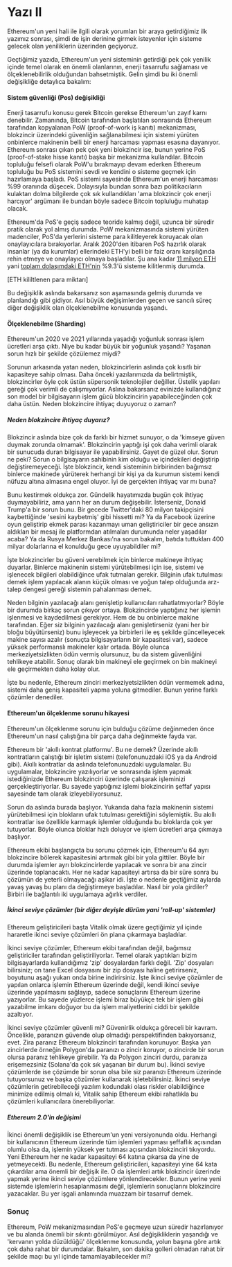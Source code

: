 # Yazı II

Ethereum'un yeni hali ile ilgili olarak yorumları bir araya getirdiğimiz ilk yazımız sonrası, şimdi de işin derinine girmek isteyenler için  sisteme gelecek olan yeniliklerin üzerinden geçiyoruz. 

Geçtiğimiz yazıda, Ethereum'un yeni sisteminin getirdiği pek çok yenilik içinde temel olarak en önemli olanlarının, enerji tasarrufu sağlaması ve ölçeklenebilirlik olduğundan bahsetmiştik. Gelin şimdi bu iki önemli değişikliğe detaylıca bakalım: 

#### Sistem güvenliği (Pos) değişikliği
Enerji tasarrufu konusu gerek Bitcoin gerekse Ethereum'un zayıf karnı denebilir. Zamanında, Bitcoin tarafından başlatılan sonrasında Ethereum tarafından kopyalanan PoW (proof-of-work iş kanıtı) mekanizması, blokzincir üzerindeki güvenliğin sağlanabilmesi için sistemi yürüten onbinlerce makinenin belli bir enerji harcaması yapması esasına dayanıyor. Ethereum sonrası çıkan pek çok yeni blokzincir ise, bunun yerine PoS (proof-of-stake hisse kanıtı) başka bir mekanizma kullandılar. Bitcoin topluluğu felsefi olarak PoW'u bırakmayıp devam ederken Ethereum topluluğu bu PoS sistemini sevdi ve kendini o sisteme geçmek için hazırlamaya başladı. PoS sistemi sayesinde Ethereum'un enerji harcaması %99 oranında düşecek. Dolayısıyla bundan sonra bazı politikacıların kulaktan dolma bilgilerde çok sık kullandıkları 'ama blokzincir çok enerji harcıyor' argümanı ile bundan böyle sadece Bitcoin topluluğu muhatap olacak. 

Ethereum'da PoS'e geçiş sadece teoride kalmış değil, uzunca bir süredir pratik olarak yol almış durumda. PoW mekanizmasında sistemi yürüten madenciler, PoS'da yerlerini sisteme para kilitleyerek koruyacak olan onaylayıcılara bırakıyorlar. Aralık 2020'den itibaren PoS hazırlık olarak insanlar (ya da kurumlar) ellerindeki ETH'yi belli bir faiz oranı karşılığında rehin etmeye ve onaylayıcı olmaya başladılar. Şu ana kadar [11 milyon ETH](https://beaconcha.in/) yani [toplam dolaşımdaki ETH'nin](https://etherscan.io/stat/supply) %9.3'ü sisteme kilitlenmiş durumda. 

[ETH kililtlenen para miktarı]

Bu değişiklik aslında bakarsanız son aşamasında gelmiş durumda ve planlandığı gibi gidiyor. Asıl büyük değişimlerden geçen ve sancılı süreç diğer değişiklik olan ölçeklenebilme konusunda yaşandı.  

#### Ölçeklenebilme (Sharding)
Ethereum'un 2020 ve 2021 yıllarında yaşadığı yoğunluk sonrası işlem ücretleri arşa çıktı. Niye bu kadar büyük bir yoğunluk yaşandı? Yaşanan sorun hızlı bir şekilde çözülemez miydi? 

Sorunun arkasında yatan neden, blokzincirlerin aslında çok kısıtlı bir kapasiteye sahip olması. Daha önceki yazılarımızda da belirtmiştik, blokzincirler öyle çok üstün süpersonik teknolojiler değiller. Üstelik yapıları gereği çok verimli de çalışmıyorlar. Aslına bakarsanız evinizde kullandığınız son model bir bilgisayarın işlem gücü blokzincirin yapabileceğinden çok daha üstün. Neden blokzincire ihtiyaç duyuyoruz o zaman? 

##### Neden blokzincire ihtiyaç duyarız?
Blokzincir aslında bize çok da farklı bir hizmet sunuyor, o da 'kimseye güven duymak zorunda olmamak'. Blokzincirin yaptığı işi çok daha verimli olarak bir sunucuda duran bilgisayar ile yapabilirsiniz. Gayet de güzel olur. Sorun ne peki?  Sorun o bilgisayarın sahibinin kim olduğu ve içindekileri değiştirip değiştiremeyeceği. İşte blokzincir, kendi sisteminin birbirinden bağımsız binlerce makinede yürüterek herhangi bir kişi ya da kurumun sistemi kendi nüfuzu altına almasına engel oluyor. İyi de gerçekten ihtiyaç var mı buna? 

Bunu kestirmek oldukça zor. Gündelik hayatımızda bugün çok ihtiyaç duymayabiliriz, ama yarın her an durum değişebilir. İsterseniz, Donald Trump'a bir sorun bunu. Bir gecede Twitter'daki 80 milyon takipçisini kaybettiğinde 'sesini kaybetmiş' gibi hissetti mi? Ya da Facebook üzerine oyun geliştirip ekmek parası kazanmayı uman geliştiriciler bir gece ansızın aldıkları bir mesaj ile platformdan atılmaları durumunda neler yaşadılar acaba? Ya da Rusya Merkez Bankası'na sorun bakalım, batıda tuttukları 400 milyar dolarlarına el konulduğu gece uyuyabildiler mi?

İşte blokzincirler bu güveni verebilmek için binlerce makineye ihtiyaç duyarlar. Binlerce makinenin sistemi yürütebilmesi için ise, sistemi ve işlenecek bilgileri olabildiğince ufak tutmaları gerekir. Bilginin ufak tutulması demek işlem yapılacak alanın küçük olması ve yoğun talep olduğunda arz-talep dengesi gereği sistemin pahalanması demek. 

Neden bilginin yazılacağı alanı genişletip kullanıcıları rahatlatmıyorlar? Böyle bir durumda birkaç sorun çıkıyor ortaya. Blokzincirde yaptığınız her işlemin işlenmesi ve kaydedilmesi gerekiyor. Hem de bu onbinlerce makine tarafından. Eğer siz bilginin yazılacağı alanı genişletirseniz (yani her bir bloğu büyütürseniz) bunu işleyecek ya birbirleri ile eş şekilde güncelleyecek makine sayısı azalır (sonuçta bilgisayarların bir kapasitesi var), sadece yüksek performanslı makineler kalır ortada. Böyle olunca merkeziyetsizlikten ödün vermiş olursunuz, bu da sistem güvenliğini tehlikeye atabilir. Sonuç olarak bin makineyi ele geçirmek on bin makineyi ele geçirmekten daha kolay olur. 

İşte bu nedenle, Ethereum zinciri merkeziyetsizlikten ödün vermemek adına, sistemi daha geniş kapasiteli yapma yoluna gitmediler. Bunun yerine farklı çözümler denediler. 

#### Ethereum'un ölçeklenme sorunu hikayesi
Ethereum'un ölçeklenme sorunu için bulduğu çözüme değinmeden önce Ethereum'un nasıl çalıştığına bir parça daha değinmekte fayda var. 

Ethereum bir 'akıllı kontrat platformu'. Bu ne demek? Üzerinde akıllı kontratların çalıştığı bir işletim sistemi (telefonunuzdaki iOS ya da Android gibi). Akıllı kontratlar da aslında telefonunuzdaki uygulamalar. Bu uygulamalar, blokzincire yazılıyorlar ve sonrasında işlem yapmak istediğinizde Ethereum blokzinciri üzerinde çalışarak işleminizi gerçekleştiriyorlar. Bu sayede yaptığınız işlemi blokzincirin şeffaf yapısı sayesinde tam olarak izleyebiliyorsunuz. 

Sorun da aslında burada başlıyor. Yukarıda daha fazla makinenin sistemi yürütebilmesi için blokların ufak tutulması gerektiğini söylemiştik. Bu akıllı kontratlar ise özellikle karmaşık işlemler olduğunda bu bloklarda çok yer tutuyorlar. Böyle olunca bloklar hızlı doluyor ve işlem ücretleri arşa çıkmaya başlıyor. 

Ethereum ekibi başlangıçta bu sorunu çözmek için, Ethereum'u 64 ayrı blokzincire bölerek kapasitesini artırmak gibi bir yola gittiler. Böyle bir durumda işlemler ayrı blokzincirlerde yapılacak ve sonra bir ana zincir üzerinde toplanacaktı. Her ne kadar kapasiteyi artırsa da bir süre sonra bu çözümün de yeterli olmayacağı aşikar idi. İşte o nedenle geçtiğimiz aylarda yavaş yavaş bu planı da değiştirmeye başladılar. Nasıl bir yola girdiler? Birbiri ile bağlantılı iki uygulamaya ağırlık verdiler. 

##### İkinci seviye çözümler (bir diğer deyişle dürüm yani 'roll-up' sistemler)
Ethereum geliştiricileri başta Vitalik olmak üzere geçtiğimiz yıl içinde hararetle ikinci seviye çözümleri ön plana çıkarmaya başladılar. 

İkinci seviye çözümler, Ethereum ekibi tarafından değil, bağımsız geliştiriciler tarafından geliştiriliyorlar. Temel olarak yaptıkları bizim bilgisayarlarda kullandığımız 'zip' dosyalardan farklı değil. 'Zip' dosyaları bilirsiniz; on tane Excel dosyasını bir zip dosyası haline getirirseniz, boyutunu aşağı yukarı onda birine indirirsiniz. İşte ikinci seviye çözümler de yapılan onlarca işlemin Ethereum üzerinde değil, kendi ikinci seviye üzerinde yapılmasını sağlayıp, sadece sonuçlarını Ethereum üzerine yazıyorlar. Bu sayede yüzlerce işlemi biraz büyükçe tek bir işlem gibi yazabilme imkanı doğuyor bu da işlem maliyetlerini ciddi bir şekilde azaltıyor. 

İkinci seviye çözümler güvenli mi? Güvenirlik oldukça göreceli bir kavram. Öncelikle, paranızın güvende olup olmadığı perspektifinden bakıyorsanız, evet. Zira paranız Ethereum blokzinciri tarafından korunuyor. Başka yan zincirlerde örneğin Polygon'da paranızı o zincir koruyor, o zincirde bir sorun olursa paranız tehlikeye girebilir. Ya da Polygon zinciri durdu, paranıza erişemezsiniz (Solana'da çok sık yaşanan bir durum bu). İkinci seviye çözümlerde ise çözümde bir sorun olsa bile siz paranızı Ethereum üzerinde tutuyorsunuz ve başka çözümler kullanarak işletebilirsiniz. İkinci seviye çözümlerin getirebileceği yazılım kodundaki olası riskler olabildiğince minimize edilmiş olmalı ki, Vitalik sahip Ethereum ekibi rahatlıkla bu çözümleri kullanıcılara önerebiliyorlar.  

##### Ethereum 2.0'in değişimi
İkinci önemli değişiklik ise Ethereum'un yeni versiyonunda oldu. Herhangi bir kullanıcının Ethereum üzerinde tüm işlemleri yapması şeffaflık açısından olumlu olsa da, işlemin yüksek yer tutması açısından blokzinciri tıkıyordu. Yeni Ethereum her ne kadar kapasiteyi 64 katına çıkarsa da yine de yetmeyecekti. Bu nedenle, Ethereum geliştiricileri, kapasiteyi yine 64 kata çıkardılar ama önemli bir değişik ile. O da işlemleri artık blokzincir üzerinde yapmak yerine ikinci seviye çözümlere yönlendirecekler. Bunun yerine yeni sistemde işlemlerin hesaplanmasını değil, işlemlerin sonuçlarını blokzincire yazacaklar. Bu yer işgali anlamında muazzam bir tasarruf demek. 

### Sonuç
Ethereum, PoW mekanizmasından PoS'e geçmeye uzun süredir hazırlanıyor ve bu alanda önemli bir sıkıntı görülmüyor. Asıl değişikliklerin yaşandığı ve 'kervanın yolda düzüldüğü' ölçeklenme konusunda, yolun başına göre artık çok daha rahat bir durumdalar. Bakalım, son dakika golleri olmadan rahat bir şekilde maçı bu yıl içinde tamamlayabilecekler mi?
